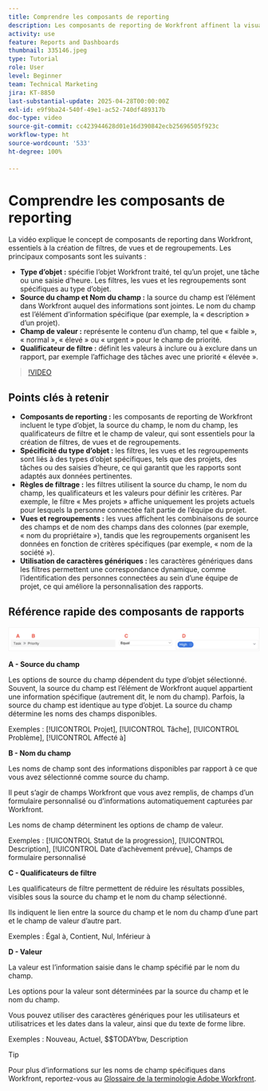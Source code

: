 ```yaml
---
title: Comprendre les composants de reporting
description: Les composants de reporting de Workfront affinent la visualisation des données avec des filtres basés sur des objets, des vues dynamiques, des regroupements structurés et une fonctionnalité de caractères génériques pour des informations personnalisées.
activity: use
feature: Reports and Dashboards
thumbnail: 335146.jpeg
type: Tutorial
role: User
level: Beginner
team: Technical Marketing
jira: KT-8850
last-substantial-update: 2025-04-28T00:00:00Z
exl-id: e9f9ba24-540f-49e1-ac52-740df489317b
doc-type: video
source-git-commit: cc423944628d01e16d390842ecb25696505f923c
workflow-type: ht
source-wordcount: '533'
ht-degree: 100%

---
```


# Comprendre les composants de reporting

La vidéo explique le concept de composants de reporting dans Workfront, essentiels à la création de filtres, de vues et de regroupements. Les principaux composants sont les suivants :

* **Type d’objet :** spécifie l’objet Workfront traité, tel qu’un projet, une tâche ou une saisie d’heure. Les filtres, les vues et les regroupements sont spécifiques au type d’objet.
* **Source du champ et Nom du champ :** la source du champ est l’élément dans Workfront auquel des informations sont jointes. Le nom du champ est l’élément d’information spécifique (par exemple, la « description » d’un projet).
* **Champ de valeur :** représente le contenu d’un champ, tel que « faible », « normal », « élevé » ou « urgent » pour le champ de priorité.
* **Qualificateur de filtre :** définit les valeurs à inclure ou à exclure dans un rapport, par exemple l’affichage des tâches avec une priorité « élevée ».


>[!VIDEO](https://video.tv.adobe.com/v/3447023/?captions=fre_fr&quality=12&learn=on&enablevpops=0)

## Points clés à retenir

* **Composants de reporting :** les composants de reporting de Workfront incluent le type d’objet, la source du champ, le nom du champ, les qualificateurs de filtre et le champ de valeur, qui sont essentiels pour la création de filtres, de vues et de regroupements.
* **Spécificité du type d’objet :** les filtres, les vues et les regroupements sont liés à des types d’objet spécifiques, tels que des projets, des tâches ou des saisies d’heure, ce qui garantit que les rapports sont adaptés aux données pertinentes.
* **Règles de filtrage :** les filtres utilisent la source du champ, le nom du champ, les qualificateurs et les valeurs pour définir les critères. Par exemple, le filtre « Mes projets » affiche uniquement les projets actuels pour lesquels la personne connectée fait partie de l’équipe du projet.
* **Vues et regroupements :** les vues affichent les combinaisons de source des champs et de nom des champs dans des colonnes (par exemple, « nom du propriétaire »), tandis que les regroupements organisent les données en fonction de critères spécifiques (par exemple, « nom de la société »).
* **Utilisation de caractères génériques :** les caractères génériques dans les filtres permettent une correspondance dynamique, comme l’identification des personnes connectées au sein d’une équipe de projet, ce qui améliore la personnalisation des rapports.

## Référence rapide des composants de rapports

![Image de l’écran de création d’un filtre](assets/reporting-components-1.png)

**A - Source du champ**

Les options de source du champ dépendent du type d’objet sélectionné. Souvent, la source du champ est l’élément de Workfront auquel appartient une information spécifique (autrement dit, le nom du champ). Parfois, la source du champ est identique au type d’objet.
La source du champ détermine les noms des champs disponibles.

Exemples : [!UICONTROL Projet], [!UICONTROL Tâche], [!UICONTROL Problème], [!UICONTROL Affecté à]

**B - Nom du champ**

Les noms de champ sont des informations disponibles par rapport à ce que vous avez sélectionné comme source du champ.

Il peut s’agir de champs Workfront que vous avez remplis, de champs d’un formulaire personnalisé ou d’informations automatiquement capturées par Workfront.

Les noms de champ déterminent les options de champ de valeur.

Exemples : [!UICONTROL Statut de la progression], [!UICONTROL Description], [!UICONTROL Date d’achèvement prévue], Champs de formulaire personnalisé

**C - Qualificateurs de filtre**

Les qualificateurs de filtre permettent de réduire les résultats possibles, visibles sous la source du champ et le nom du champ sélectionné.

Ils indiquent le lien entre la source du champ et le nom du champ d’une part et le champ de valeur d’autre part.

Exemples : Égal à, Contient, Nul, Inférieur à

**D - Valeur**

La valeur est l’information saisie dans le champ spécifié par le nom du champ.

Les options pour la valeur sont déterminées par la source du champ et le nom du champ.

Vous pouvez utiliser des caractères génériques pour les utilisateurs et utilisatrices et les dates dans la valeur, ainsi que du texte de forme libre.

Exemples : Nouveau, Actuel, $$TODAYbw, Description

>[!TIP]
>
>Pour plus d’informations sur les noms de champ spécifiques dans Workfront, reportez-vous au [Glossaire de la terminologie Adobe Workfront](https://experienceleague.adobe.com/docs/workfront/using/basics/workfront-terminology-glossary.html?lang=fr).

